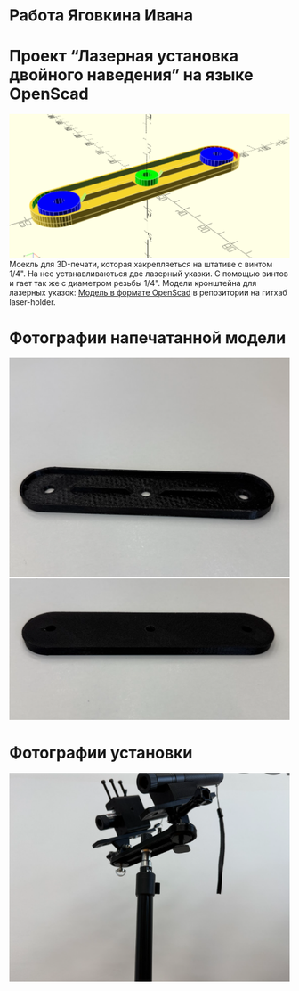 # Работа Яговкина Ивана
# Проект “Лазерная установка двойного наведения” на языке OpenScad
![Model in OpenScad plate for twin lasers](image/D.png)
Моекль для 3D-печати, которая хакрепляеться на штативе с винтом 1/4". На нее устанавливаються две лазерный указки. С помощью винтов и гает так же с диаметром резьбы 1/4". 
Модели кронштейна для лазерных указок:
[Модель в формате OpenScad](https://github.com/ifizmat/laser-holder) в репозитории на гитхаб laser-holder.
# Фотографии напечатанной модели
![Верхняя сторона детали](image/A.png)
![Нижняя сторона детали с ребрами жесткости](image/B.png)
# Фотографии установки
![Установка](image/C.png)
